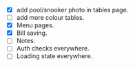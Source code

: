 

- [x] add pool/snooker photo in tables page.
- [ ] add more colour tables.
- [x] Menu pages.
- [x] Bill saving.
- [ ] Notes.
- [ ] Auth checks everywhere.
- [ ] Loading state everywhere.